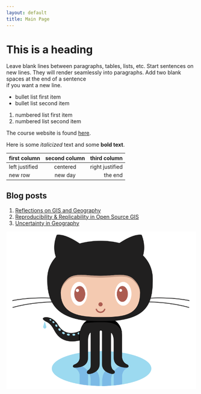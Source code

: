 ```yaml
---
layout: default
title: Main Page
---
```


# This is a heading

Leave blank lines between paragraphs, tables, lists, etc.
Start sentences on new lines.
They will render seamlessly into paragraphs.
Add two blank spaces at the end of a sentence  
if you want a new line.

- bullet list first item
- bullet list second item

1. numbered list first item
1. numbered list second item

The course website is found [here](https://gis4dev.github.io).

Here is some *italicized* text and some **bold text**.


first column | second column | third column
:------------| :-----------: | -----------:
left justified | centered | right justified
new row | new day | the end

## Blog posts

1. [Reflections on GIS and Geography](reflections-gis-geography.md)
2. [Reproducibility & Replicability in Open Source GIS](reproducibility-replicability-osgis.md)
3. [Uncertainty in Geography](uncertainty-geography.md)

[![GitHub Logo](assets/Octocat.png)](https://github.io)
